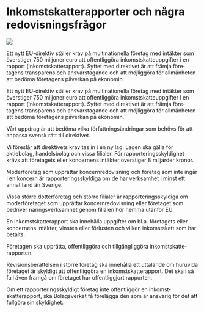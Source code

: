 # Inkomstskatterapporter och några redovisningsfrågor

![](/contentassets/39f0ba5bc70046a6b5ec22e55b83311b/omslag-sou-2022-29.jpg?width=150&quality=85)

Ett nytt EU-direktiv ställer krav på multi­nationella företag med intäkter som överstiger 750 miljoner euro att offentlig­göra inkomst­skatte­uppgifter i en rapport (inkomst­skatte­rapport). Syftet med direktivet är att främja före­tagens trans­parens och ansvars­tagande och att
möjlig­göra för allmän­heten att bedöma före­tagens påverkan på ekonomin.

Ett nytt EU-direktiv ställer krav på multi­nationella företag med intäkter som överstiger 750 miljoner euro att offentlig­göra inkomst­skatte­uppgifter i en rapport (inkomst­skatte­rapport). Syftet med direktivet är att främja före­tagens trans­parens och ansvars­tagande och att
möjlig­göra för allmän­heten att bedöma före­tagens påverkan på ekonomin.

Vårt uppdrag är att bedöma vilka författ­nings­ändringar som behövs för att anpassa svensk rätt till direktivet.

Vi föreslår att direk­tivets krav tas in i en ny lag. Lagen ska gälla för aktiebolag, handels­bolag och vissa filialer. För rapporterings­skyldig­het krävs att företagets eller koncernens intäkter överstiger 8 miljarder kronor.

Moder­företag som upprättar koncern­redovisning och företag som inte ingår i en koncern är rapporterings­skyldiga om de har verksamhet i minst ett annat land än Sverige.

Vissa större dotter­företag och större filialer är rapporterings­skyldiga om moder­företaget som upprättar koncern­redo­visning eller före­taget som bedriver närings­verksamhet genom filialen hör hemma utanför EU.

En inkomst­skatte­rapport ska innehålla uppgifter om bl.a. före­tagets eller koncernens intäkter, vinsten eller förlusten och vilken inkomstskatt som har betalts.

Företagen ska upprätta, offentliggöra och tillgängliggöra inkomst­skatte­rapporten.

Revisions­berättelsen i större företag ska inne­hålla ett uttalande om huruvida företaget är skyldigt att offentlig­göra en inkomst­skatte­rapport. Det ska i så fall även framgå om före­taget har offentlig­gjort rapporten.

Om ett rapporterings­skyldigt företag inte offentliggör en inkomst­skatterapport, ska Bolags­verket få före­lägga den som är ansvarig för det att fullgöra sin skyldighet.
